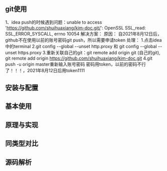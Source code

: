 # 
## git使用
1、idea  push的时候遇到问题：unable to access 'https://github.com/shuihuaxiang/kim-doc.git/':
 OpenSSL SSL_read: SSL_ERROR_SYSCALL, errno 10054
 解决方案：
     原因：
        自2021年8月12日后，github不在使用以前的账号密码git push，所以需要申请token
     处理：
        1.点击idea中的terminal
        2.git config --global --unset http.proxy 和 git config --global --unset https.proxy
        3.重新关联自己的git：git remote add origin git (自己的git),
           git remote add origin https://github.com/shuihuaxiang/kim-doc.git
        4.git push -u origin master重新输入账号密码
          密码用token，以前的密码不行了！！！，2021年8月12日后用token1111
        
        
## 安装与配置
## 基本使用
## 原理与实现
## 同类型对比
## 源码解析